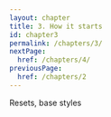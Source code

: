 ```yaml
---
layout: chapter
title: 3. How it starts
id: chapter3
permalink: /chapters/3/
nextPage:
  href: /chapters/4/
previousPage:
  href: /chapters/2
---
```


Resets, base styles